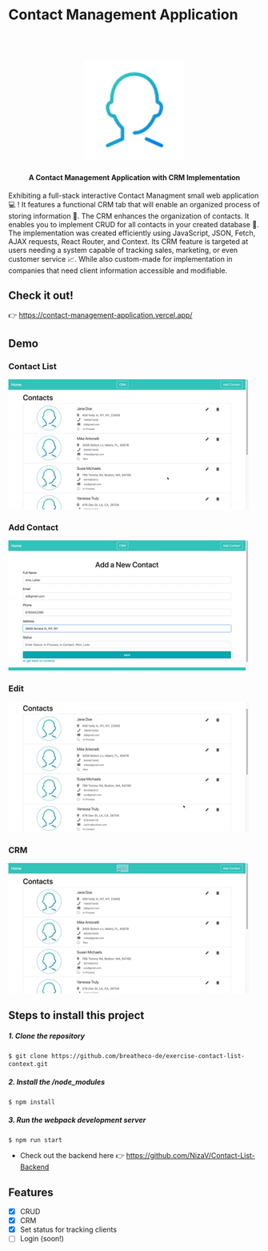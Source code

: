 # Contact Management Application

<h1 align="center">
  <br>
  <img src="https://github.com/NizaV/Contact_List/blob/master/src/img/profile-icon.png" alt="App Logo" width="200" height="200">
</h1>

<h4 align="center">A Contact Management Application with CRM Implementation</h4>

Exhibiting a full-stack interactive Contact Managment small web application :computer: ! It features a functional CRM tab that will enable an organized process of storing information :raised_hands:. The CRM enhances the organization of contacts. It enables you to implement CRUD for all contacts in your created database 📇. The implementation was created efficiently using JavaScript, JSON, Fetch, AJAX requests, React Router, and Context. Its CRM feature is targeted at users needing a system capable of tracking sales, marketing, or even customer service 📈. While also custom-made for implementation in companies that need client information accessible and modifiable.

## Check it out!
👉 https://contact-management-application.vercel.app/

## Demo

### Contact List

![Home](src/img/contact-home.gif)
<br>
### Add Contact

![Add](src/img/add.gif)
<br>
### Edit

![Edit](src/img/edit.gif)
<br>
### CRM

![CRM](src/img/crm-prev.gif)
<br>
## Steps to install this project

##### 1. Clone the repository
```
$ git clone https://github.com/breatheco-de/exercise-contact-list-context.git
```
##### 2. Install the /node_modules
```
$ npm install
```
##### 3. Run the webpack development server
```
$ npm run start
```
- Check out the backend here 👉 https://github.com/NizaV/Contact-List-Backend

## Features

- [x] CRUD
- [x] CRM
- [x] Set status for tracking clients
- [ ] Login (soon!)
